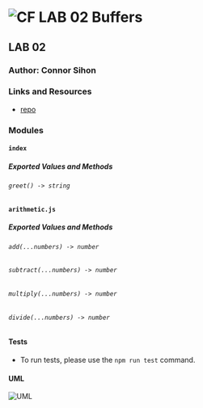![CF](http://i.imgur.com/7v5ASc8.png) LAB 02 Buffers
==============================================

## LAB 02

### Author: Connor Sihon

### Links and Resources
* [repo]()
### Modules
#### `index`
##### Exported Values and Methods

###### `greet() -> string`

#### `arithmetic.js`
##### Exported Values and Methods

###### `add(...numbers) -> number`
###### `subtract(...numbers) -> number`
###### `multiply(...numbers) -> number`
###### `divide(...numbers) -> number`


#### Tests
* To run tests, please use the `npm run test` command.

#### UML
![UML](uml.png)